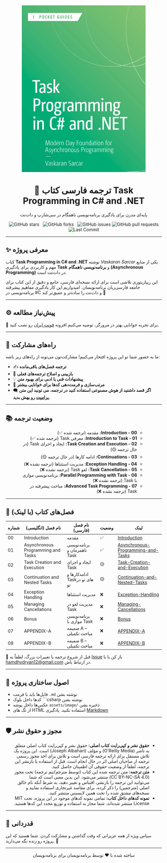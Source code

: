 <p align="center">
  <a href="https://github.com/hheydarian/csharp-12-in-a-nutshell-persian">
    <img src="assets/image/Cover.jpg" alt="Task Programming in C# and .NET Book Cover" width="400"/>
  </a>
</p>

<h1 align="center">📘 ترجمه فارسی کتاب Task Programming in C# and .NET</h1>

<p align="center">
 پایه‌ای مدرن برای یادگیری برنامه‌نویسی ناهمگام در سی‌شارپ و دات‌نت
</p>

<p align="center">
  <img src="https://img.shields.io/github/stars/hheydarian/task-programming-in-csharp-dotnet-persian?style=social" alt="GitHub stars">
  <img src="https://img.shields.io/github/forks/hheydarian/task-programming-in-csharp-dotnet-persian?color=blueviolet" alt="GitHub forks">
  <img src="https://img.shields.io/github/issues/hheydarian/task-programming-in-csharp-dotnet-persian?color=ff69b4" alt="GitHub issues">
  <img src="https://img.shields.io/github/issues-pr/hheydarian/task-programming-in-csharp-dotnet-persian?color=orange" alt="GitHub pull requests">
  <img src="https://img.shields.io/github/last-commit/hheydarian/task-programming-in-csharp-dotnet-persian?color=9cf" alt="Last Commit">
</p>


---

## ✨ معرفی پروژه

کتاب **Task Programming in C# and .NET** نوشته *Vaskaran Sarcar* یکی از منابع مهم و کاربردی برای یادگیری **Task** و **برنامه‌نویسی ناهمگام (Asynchronous Programming)** در دات‌نت است.  

این ریپازیتوری تلاشی است برای ارائه نسخه‌ای فارسی، جامع و دقیق از این کتاب برای جامعه فارسی‌زبان برنامه‌نویسان. امیدواریم این کار یادگیری مفاهیم پیشرفته برنامه‌نویسی در #C و دات‌نت را ساده‌تر و عمیق‌تر کند 🚀




---

## ⚙️ پیش‌نیاز مطالعه

🔹 برای تجربه خوانایی بهتر در مرورگر، توصیه می‌کنیم افزونه [فونت ایران](https://chromewebstore.google.com/detail/fontiran/edbchgkbejkdkdkpgenlaciegoidmjoh) رو نصب کنید.

---

## 🙌 راه‌های مشارکت

ما به حضور شما تو این پروژه افتخار می‌کنیم! مشارکت‌تون می‌تونه از راه‌های زیر باشه:

- ✍️ **ترجمه فصل‌های باقی‌مانده**
- 🔎 **بازبینی و اصلاح ترجمه‌های فعلی**
- 💡 **پیشنهادات فنی یا ادبی برای بهبود متن**
- 🎨 **مرتب‌سازی و فرمت‌دهی کدها برای خوانایی بیشتر**
-  🗨️ **اگر قصد داشتید از هوش مصنوعی استفاده کنید در ترجمه، می تونید این متن [پرامپت](assets/prompt.md ) رو بهش بدید.**

---

## 📚 وضعیت ترجمه


<ul dir="rtl">
<ul dir="rtl">
  <li><b>00 - Introduction:</b> مقدمه (ترجمه شده ✅)</li>
  <li><b>01 - Introduction to Task:</b> معرفی Task (ترجمه شده ✅)</li>
  <li><b>02 - Task Creation and Execution:</b> ایجاد و اجرای Task (در حال ترجمه 🟡)</li>
  <li><b>03 - Continuations:</b> ادامه کارها (در حال ترجمه 🟡)</li>
  <li><b>04 - Exception Handling:</b> مدیریت استثناها (ترجمه نشده ❌)</li>
  <li><b>05 - Task Cancellation:</b> لغو Task (ترجمه نشده ❌)</li>
  <li><b>06 - Parallel Programming with Task:</b> برنامه‌نویسی موازی با Task (ترجمه نشده ❌)</li>
  <li><b>07 - Advanced Task Programming:</b> مباحث پیشرفته در Task (ترجمه نشده ❌)</li>
</ul>
</ul>


---
## 🔗 فصل‌های کتاب (با لینک)
<div align="center">
  
| شماره | نام فصل (انگلیسی)                         | نام فصل (فارسی)                          | وضعیت | لینک                                               |
|-------|-------------------------------------------|-------------------------------------------|--------|----------------------------------------------------|
| 00    | Introduction                             | مقدمه                                    | ✅     | [Introduction](Book/00/Introduction.md) |
| 01    | Asynchronous Programming and Tasks       | برنامه‌نویسی ناهمزمان و Task              | ✅     | [Asynchronous-Programming-and-Tasks](Book/01/Asynchronous-Programming-and-Tasks.md) |
| 02    | Task Creation and Execution              | ایجاد و اجرای Task                        | 🟡     | [Task-Creation-and-Execution](Book/02/Task-Creation-and-Execution.md) |
| 03    | Continuation and Nested Tasks            | ادامه‌کارها و Taskهای تو در تو            | 🟡     | [Continuation-and-Nested-Tasks](Book/03/Continuation-and-Nested-Tasks.md) |
| 04    | Exception Handling                       | مدیریت استثناها                           | ❌     | [Exception-Handling](Book/04/Exception-Handling.md) |
| 05    | Managing Cancellations                   | مدیریت لغو در Task                        | ❌     | [Managing-Cancellations](Book/05/Managing-Cancellations.md) |
| 06    | Bonus                                    | برنامه‌نویسی موازی با Task                | ❌     | [Bonus](Book/06/Bonus.md) |
| 07    | APPENDIX-A                               | ضمیمه A – مباحث تکمیلی                    | ❌     | [APPENDIX-A](Book/APPENDIX-A/APPENDIX-A.md) |
| 08    | APPENDIX-B                               | ضمیمه B – مباحث تکمیلی                    | ❌     | [APPENDIX-B](Book/APPENDIX-B/APPENDIX-B.md) |

</div>


🛑 قبل از شروع ترجمه یا تغییرات بزرگ، لطفاً یه [Issue](https://github.com/hheydarian/clean-code-in-csharp-persian/issues) باز کن یا با [hamdhydryan12@gmail.com](mailto:hamdhydryan12@gmail.com) در ارتباط باش.

---
## 🧩 اصول ساختاری پروژه

- فایل‌ها باید با فرمت `.md` نوشته بشن
- کدها داخل بلوک ```csharp نوشته بشن
- عکس‌ها داخل پوشه `assets/image/` ذخیره بشن
- از تگ های HTML استفاده نکنید. یادگیری [Markdown](https://markdown-fa-book.vercel.app/)


---

## 🛡️ مجوز و حقوق نشر
<ul dir="rtl">
<li><b>حقوق نشر و کپی‌رایت کتاب اصلی: </b> حقوق نشر و کپی‌رایت کتاب اصلی متعلق به ناشر (O'Reilly Media) و مؤلف (Joseph Albahari) است. این پروژه یک تلاش مستقل برای ارائه ترجمه فارسی است و تلاش برای اخذ مجوز رسمی ترجمه از صاحبان اصلی اثر در حال انجام است. قبل از استفاده یا بازنشر این ترجمه، لطفاً از وضعیت حقوقی آن اطمینان حاصل کنید.
  </li>
<li><b>متن ترجمه: </b> متن ترجمه شده این کتاب (توسط مترجم/تیم ترجمه) تحت مجوز (CC BY-NC-SA 4.0) منتشر می‌شود. این بدین معنی است که شما می‌توانید این ترجمه را بازنشر، اقتباس و تغییر دهید، به شرط آنکه نام خالق اصلی (مترجمین) را ذکر کرده، برای مقاصد غیرتجاری استفاده نمایید و نسخه‌های مشتق شده را تحت همین لایسنس منتشر کنید.  </li>
<li><b>نمونه کدهای داخل کتاب: </b> تمامی نمونه کدهای موجود در این پروژه، تحت MIT License منتشر شده‌اند. شما مجاز به استفاده و توزیع مجدد این کدها هستید.
    </li>
</ul>

---


## 🌟 قدردانی

سپاس ویژه از همه عزیزانی که وقت گذاشتن و مشارکت کردن. شما هستید که این پروژه رو زنده نگه می‌دارید. 🌱

---

<p align="center">ساخته شده با ❤️ توسط برنامه‌نویسان برای برنامه‌نویسان</p>
